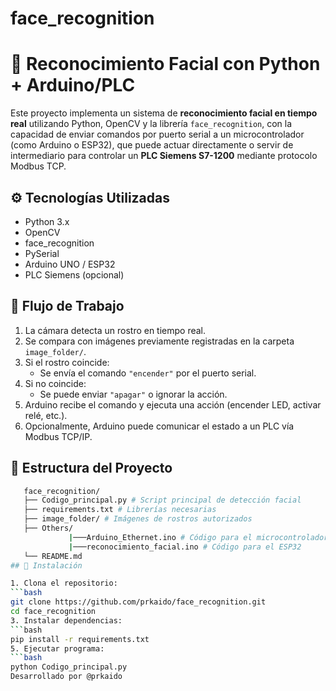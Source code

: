 # face_recognition
# 🎯 Reconocimiento Facial con Python + Arduino/PLC

Este proyecto implementa un sistema de **reconocimiento facial en tiempo real** utilizando Python, OpenCV y la librería `face_recognition`, con la capacidad de enviar comandos por puerto serial a un microcontrolador (como Arduino o ESP32), que puede actuar directamente o servir de intermediario para controlar un **PLC Siemens S7-1200** mediante protocolo Modbus TCP.

## ⚙️ Tecnologías Utilizadas

- Python 3.x
- OpenCV
- face_recognition
- PySerial
- Arduino UNO / ESP32
- PLC Siemens (opcional)

## 🔄 Flujo de Trabajo

1. La cámara detecta un rostro en tiempo real.
2. Se compara con imágenes previamente registradas en la carpeta `image_folder/`.
3. Si el rostro coincide:
   - Se envía el comando `"encender"` por el puerto serial.
4. Si no coincide:
   - Se puede enviar `"apagar"` o ignorar la acción.
5. Arduino recibe el comando y ejecuta una acción (encender LED, activar relé, etc.).
6. Opcionalmente, Arduino puede comunicar el estado a un PLC vía Modbus TCP/IP.

## 📂 Estructura del Proyecto
   ```bash
      face_recognition/
      ├── Codigo_principal.py # Script principal de detección facial
      ├── requirements.txt # Librerías necesarias
      ├── image_folder/ # Imágenes de rostros autorizados
      ├── Others/
                |───Arduino_Ethernet.ino # Código para el microcontrolador
                |───reconocimiento_facial.ino # Código para el ESP32
      └── README.md
## 🧰 Instalación

1. Clona el repositorio:
   ```bash
   git clone https://github.com/prkaido/face_recognition.git
   cd face_recognition
3. Instalar dependencias:
   ```bash
   pip install -r requirements.txt
5. Ejecutar programa:
   ```bash
   python Codigo_principal.py
Desarrollado por @prkaido
